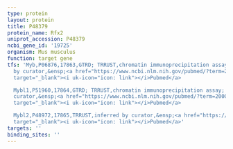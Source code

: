 ```yaml
---
type: protein
layout: protein
title: P48379
protein_name: Rfx2
uniprot_accession: P48379
ncbi_gene_id: '19725'
organism: Mus musculus
function: target gene
tfs: 'Myb,P06876,17863,GTRD; TRRUST,chromatin immunoprecipitation assay; inferred
  by curator,&ensp;<a href="https://www.ncbi.nlm.nih.gov/pubmed/?term=20003220%5Buid%5D"
  target="_blank"><i uk-icon="icon: link"></i>Pubmed</a>

  Mybl1,P51960,17864,GTRD; TRRUST,chromatin immunoprecipitation assay; inferred by
  curator,&ensp;<a href="https://www.ncbi.nlm.nih.gov/pubmed/?term=20003220%5Buid%5D"
  target="_blank"><i uk-icon="icon: link"></i>Pubmed</a>

  Mybl2,P48972,17865,TRRUST,inferred by curator,&ensp;<a href="https://www.ncbi.nlm.nih.gov/pubmed/?term=20003220%5Buid%5D"
  target="_blank"><i uk-icon="icon: link"></i>Pubmed</a>'
targets: ''
binding_sites: ''
---
```

